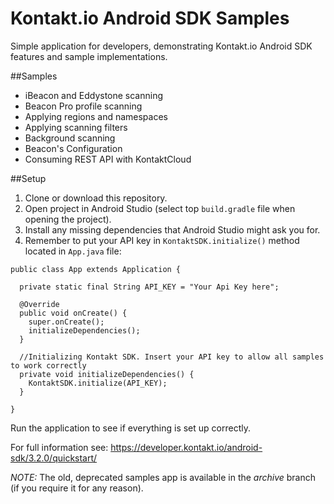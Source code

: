 Kontakt.io Android SDK Samples
===============================

Simple application for developers, demonstrating Kontakt.io Android SDK features and sample implementations.

##Samples
- iBeacon and Eddystone scanning
- Beacon Pro profile scanning
- Applying regions and namespaces
- Applying scanning filters
- Background scanning
- Beacon's Configuration
- Consuming REST API with KontaktCloud

##Setup
1. Clone or download this repository.
2. Open project in Android Studio (select top `build.gradle` file when opening the project).
3. Install any missing dependencies that Android Studio might ask you for.
4. Remember to put your API key in `KontaktSDK.initialize()` method located in `App.java` file:
```
public class App extends Application {

  private static final String API_KEY = "Your Api Key here";

  @Override
  public void onCreate() {
    super.onCreate();
    initializeDependencies();
  }

  //Initializing Kontakt SDK. Insert your API key to allow all samples to work correctly
  private void initializeDependencies() {
    KontaktSDK.initialize(API_KEY);
  }

}
```

Run the application to see if everything is set up correctly.

For full information see: https://developer.kontakt.io/android-sdk/3.2.0/quickstart/

*NOTE:* The old, deprecated samples app is available in the *archive* branch (if you require it for any reason).




